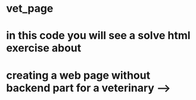 # vet_page
# in this code you will see a solve html exercise about
# creating a web page without backend part for a veterinary -->
